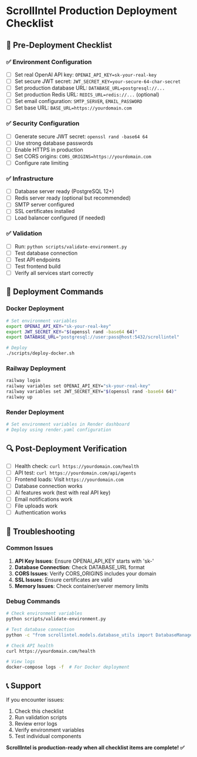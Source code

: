 # ScrollIntel Production Deployment Checklist

## 🚀 Pre-Deployment Checklist

### ✅ Environment Configuration
- [ ] Set real OpenAI API key: `OPENAI_API_KEY=sk-your-real-key`
- [ ] Set secure JWT secret: `JWT_SECRET_KEY=your-secure-64-char-secret`
- [ ] Set production database URL: `DATABASE_URL=postgresql://...`
- [ ] Set production Redis URL: `REDIS_URL=redis://...` (optional)
- [ ] Set email configuration: `SMTP_SERVER`, `EMAIL_PASSWORD`
- [ ] Set base URL: `BASE_URL=https://yourdomain.com`

### ✅ Security Configuration
- [ ] Generate secure JWT secret: `openssl rand -base64 64`
- [ ] Use strong database passwords
- [ ] Enable HTTPS in production
- [ ] Set CORS origins: `CORS_ORIGINS=https://yourdomain.com`
- [ ] Configure rate limiting

### ✅ Infrastructure
- [ ] Database server ready (PostgreSQL 12+)
- [ ] Redis server ready (optional but recommended)
- [ ] SMTP server configured
- [ ] SSL certificates installed
- [ ] Load balancer configured (if needed)

### ✅ Validation
- [ ] Run: `python scripts/validate-environment.py`
- [ ] Test database connection
- [ ] Test API endpoints
- [ ] Test frontend build
- [ ] Verify all services start correctly

## 🚀 Deployment Commands

### Docker Deployment
```bash
# Set environment variables
export OPENAI_API_KEY="sk-your-real-key"
export JWT_SECRET_KEY="$(openssl rand -base64 64)"
export DATABASE_URL="postgresql://user:pass@host:5432/scrollintel"

# Deploy
./scripts/deploy-docker.sh
```

### Railway Deployment
```bash
railway login
railway variables set OPENAI_API_KEY="sk-your-real-key"
railway variables set JWT_SECRET_KEY="$(openssl rand -base64 64)"
railway up
```

### Render Deployment
```bash
# Set environment variables in Render dashboard
# Deploy using render.yaml configuration
```

## 🔍 Post-Deployment Verification

- [ ] Health check: `curl https://yourdomain.com/health`
- [ ] API test: `curl https://yourdomain.com/api/agents`
- [ ] Frontend loads: Visit `https://yourdomain.com`
- [ ] Database connection works
- [ ] AI features work (test with real API key)
- [ ] Email notifications work
- [ ] File uploads work
- [ ] Authentication works

## 🚨 Troubleshooting

### Common Issues
1. **API Key Issues**: Ensure OPENAI_API_KEY starts with 'sk-'
2. **Database Connection**: Check DATABASE_URL format
3. **CORS Issues**: Verify CORS_ORIGINS includes your domain
4. **SSL Issues**: Ensure certificates are valid
5. **Memory Issues**: Check container/server memory limits

### Debug Commands
```bash
# Check environment variables
python scripts/validate-environment.py

# Test database connection
python -c "from scrollintel.models.database_utils import DatabaseManager; print('DB OK' if DatabaseManager().test_connection() else 'DB FAIL')"

# Check API health
curl https://yourdomain.com/health

# View logs
docker-compose logs -f  # For Docker deployment
```

## 📞 Support

If you encounter issues:
1. Check this checklist
2. Run validation scripts
3. Review error logs
4. Verify environment variables
5. Test individual components

**ScrollIntel is production-ready when all checklist items are complete! ✅**

